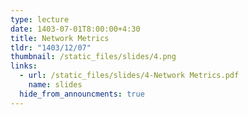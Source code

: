 ```yaml
---
type: lecture
date: 1403-07-01T8:00:00+4:30
title: Network Metrics
tldr: "1403/12/07"
thumbnail: /static_files/slides/4.png
links:
  - url: /static_files/slides/4-Network Metrics.pdf
    name: slides 
  hide_from_announcments: true
---
```

